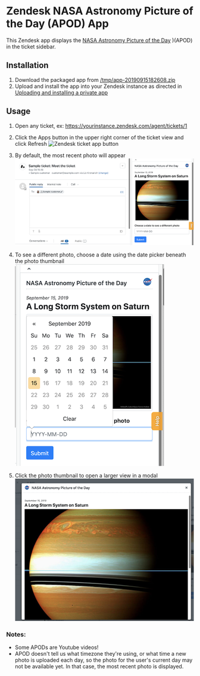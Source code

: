 # Zendesk NASA Astronomy Picture of the Day (APOD) App

This Zendesk app displays the [NASA Astronomy Picture of the Day](https://apod.nasa.gov/apod/astropix.html) )(APOD) in the ticket sidebar.

## Installation

1. Download the packaged app from [/tmp/app-20190915182608.zip](https://github.com/lizkrznarich/zd-app/blob/master/tmp/app-20190915182608.zip)
2. Upload and install the app into your Zendesk instance as directed in [Uploading and installing a private app](https://develop.zendesk.com/hc/en-us/articles/360001069347-Uploading-and-installing-a-private-app)

## Usage

1. Open any ticket, ex: https://yourinstance.zendesk.com/agent/tickets/1
2. Click the Apps button in the upper right corner of the ticket view and click Refresh
![Zendesk ticket app button](https://github.com/lizkrznarich/zd-app/blob/master/img/app-button.png)

3. By default, the most recent photo will appear
![APOD default widget](https://github.com/lizkrznarich/zd-app/blob/master/img/apod-widget-default.png)

4. To see a different photo, choose a date using the date picker beneath the photo thumbnail
![APOD widget date picker](https://github.com/lizkrznarich/zd-app/blob/master/img/date-picker.png)

5. Click the photo thumbnail to open a larger view in a modal
![APOD widget modal](https://github.com/lizkrznarich/zd-app/blob/master/img/modal.png)

### Notes: 
- Some APODs are Youtube videos! 
- APOD doesn't tell us what timezone they're using, or what time a new photo is uploaded each day, so the photo for the user's current day may not be available yet. In that case, the most recent photo is displayed.


